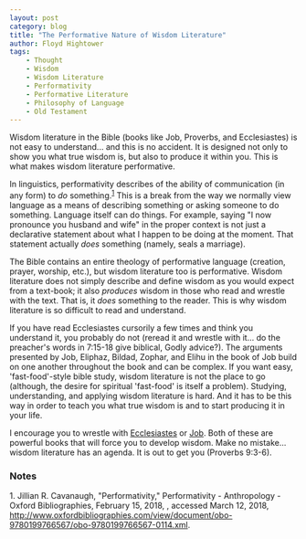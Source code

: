 ```yaml
---
layout: post
category: blog
title: "The Performative Nature of Wisdom Literature"
author: Floyd Hightower
tags:
    - Thought
    - Wisdom
    - Wisdom Literature
    - Performativity
    - Performative Literature
    - Philosophy of Language
    - Old Testament
---
```


Wisdom literature in the Bible (books like Job, Proverbs, and Ecclesiastes) is not easy to understand... and this is no accident. It is designed not only to show you what true wisdom is, but also to produce it within you. This is what makes wisdom literature performative.

In linguistics, performativity describes of the ability of communication (in any form) to *do* something.<sup>[1](#footnote1)</sup> This is a break from the way we normally view language as a means of describing something or asking someone to do something. Language itself can do things. For example, saying "I now pronounce you husband and wife" in the proper context is not just a declarative statement about what I happen to be doing at the moment. That statement actually *does* something (namely, seals a marriage).

The Bible contains an entire theology of performative language (creation, prayer, worship, etc.), but wisdom literature too is performative. Wisdom literature does not simply describe and define wisdom as you would expect from a text-book; it also *produces* wisdom in those who read and wrestle with the text. That is, it *does* something to the reader. This is why wisdom literature is so difficult to read and understand.

If you have read Ecclesiastes cursorily a few times and think you understand it, you probably do not (reread it and wrestle with it... do the preacher's words in 7:15-18 give biblical, Godly advice?). The arguments presented by Job, Eliphaz, Bildad, Zophar, and Elihu in the book of Job build on one another throughout the book and can be complex. If you want easy, 'fast-food'-style bible study, wisdom literature is not the place to go (although, the desire for spiritual 'fast-food' is itself a problem). Studying, understanding, and applying wisdom literature is hard. And it has to be this way in order to teach you what true wisdom is and to start producing it in your life.

I encourage you to wrestle with [Ecclesiastes](http://bibleresearch.tk/notes/old_testament/wisdom_literature/ecclesiastes.html) or [Job](http://bibleresearch.tk/notes/old_testament/wisdom_literature/job.html). Both of these are powerful books that will force you to develop wisdom. Make no mistake... wisdom literature has an agenda. It is out to get you (Proverbs 9:3-6).

### Notes

<a id="footnote1">1. </a>Jillian R. Cavanaugh, "Performativity," Performativity - Anthropology - Oxford Bibliographies, February 15, 2018, , accessed March 12, 2018, http://www.oxfordbibliographies.com/view/document/obo-9780199766567/obo-9780199766567-0114.xml.

